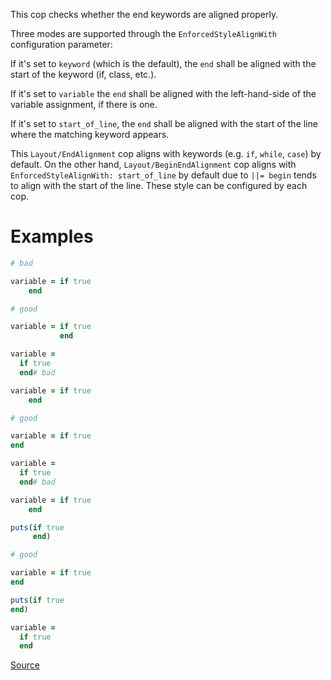 
This cop checks whether the end keywords are aligned properly.

Three modes are supported through the `EnforcedStyleAlignWith`
configuration parameter:

If it's set to `keyword` (which is the default), the `end`
shall be aligned with the start of the keyword (if, class, etc.).

If it's set to `variable` the `end` shall be aligned with the
left-hand-side of the variable assignment, if there is one.

If it's set to `start_of_line`, the `end` shall be aligned with the
start of the line where the matching keyword appears.

This `Layout/EndAlignment` cop aligns with keywords (e.g. `if`, `while`, `case`)
by default. On the other hand, `Layout/BeginEndAlignment` cop aligns with
`EnforcedStyleAlignWith: start_of_line` by default due to `||= begin` tends
to align with the start of the line. These style can be configured by each cop.

# Examples

```ruby
# bad

variable = if true
    end

# good

variable = if true
           end

variable =
  if true
  end# bad

variable = if true
    end

# good

variable = if true
end

variable =
  if true
  end# bad

variable = if true
    end

puts(if true
     end)

# good

variable = if true
end

puts(if true
end)

variable =
  if true
  end
```

[Source](http://www.rubydoc.info/gems/rubocop/RuboCop/Cop/Layout/EndAlignment)